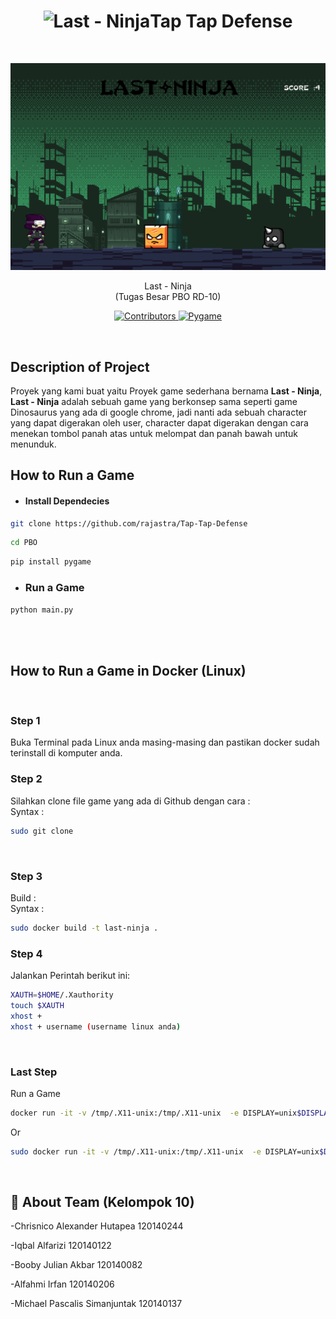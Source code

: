 <h1 align="center"> <img alt="Last - Ninja" title="Last - Ninja" width="50">Tap Tap Defense </h1> <br>

<p align="center">
    <img alt="Tap Tap Defense" title="Tap Tap Defense" src="assets/ss1.png" width="600">
</p>
<p>
<p align="center"> Last - Ninja <br>
(Tugas Besar PBO RD-10) <br>
</p>
<p align="center">
    <a href="https://github.com/rajastra/Tap-Tap-Defense/graphs/contributors">
    <img src="https://img.shields.io/badge/contributors-6-red?style=flat-square&logo=appveyor" alt="Contributors">
  </a>
    <a href="https://www.pygame.org/news">
    <img src="https://img.shields.io/pypi/v/pygame?style=flat-square&logo=appveyor" alt="Pygame">
  </a>
</p>

<br>

## Description of Project

Proyek yang kami buat yaitu Proyek game sederhana bernama <b>Last - Ninja</b>, <b>Last - Ninja</b> adalah sebuah game yang berkonsep sama seperti game Dinosaurus yang ada di google chrome, jadi nanti ada sebuah character yang dapat digerakan oleh user, character dapat digerakan dengan cara menekan tombol panah atas untuk melompat dan panah bawah untuk menunduk.

## How to Run a Game

- #### Install Dependecies

```bash
git clone https://github.com/rajastra/Tap-Tap-Defense
```

```bash
cd PBO
```

```bash
pip install pygame
```

- ### Run a Game

```python
python main.py
```

<br>

<br>

## How to Run a Game in Docker (Linux)

<br>

### Step 1

Buka Terminal pada Linux anda masing-masing dan pastikan docker sudah terinstall di komputer anda.
<br>

### Step 2

Silahkan clone file game yang ada di Github dengan cara :
<br>
Syntax :

```bash
sudo git clone
```

<br>

### Step 3

Build :
<br>
Syntax :

```bash
sudo docker build -t last-ninja .
```

### Step 4

Jalankan Perintah berikut ini:

```bash
XAUTH=$HOME/.Xauthority
touch $XAUTH
xhost +
xhost + username (username linux anda)
```

<br>

### Last Step

Run a Game

```bash
docker run -it -v /tmp/.X11-unix:/tmp/.X11-unix  -e DISPLAY=unix$DISPLAY --device /dev/snd mckriw/last-ninja
```

Or

```bash
sudo docker run -it -v /tmp/.X11-unix:/tmp/.X11-unix  -e DISPLAY=unix$DISPLAY --device /dev/snd mckriw/last-ninja
```

<br>

## 🚀 About Team (Kelompok 10)

-Chrisnico Alexander Hutapea 120140244

-Iqbal Alfarizi 120140122

-Booby Julian Akbar 120140082

-Alfahmi Irfan 120140206

-Michael Pascalis Simanjuntak 120140137
